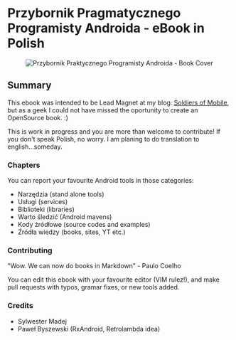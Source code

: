 # Przybornik Pragmatycznego Programisty Androida - eBook in Polish

<p align="center">
<img src="https://github.com/smdremedy/przybornik_pragmatycznego_programisty/blob/master/cover.jpg?raw=true" alt="Przybornik Praktycznego Programisty Androida - Book Cover"/>
</p>

## Summary

This ebook was intended to be Lead Magnet at my blog: <a href="http://soldiersofmobile.com">Soldiers of Mobile</a>, but as a geek I could not have missed the oportunity to create an OpenSource book. :)

This is work in progress and you are more than welcome to contribute! If you don't speak Polish, no worry. I am planing to do translation to english...someday.

### Chapters

You can report your favourite Android tools in those categories:

* Narzędzia (stand alone tools)
* Usługi (services)
* Biblioteki (libraries)
* Warto śledzić (Android mavens)
* Kody źródłowe (source codes and examples)
* Źródła wiedzy (books, sites, YT etc.)

### Contributing

"Wow. We can now do books in Markdown" - Paulo Coelho

You can edit this ebook with your favourite editor (VIM rulez!), and make pull requests with typos, gramar fixes, or new tools added.

### Credits

 - Sylwester Madej
 - Paweł Byszewski (RxAndroid, Retrolambda idea)
